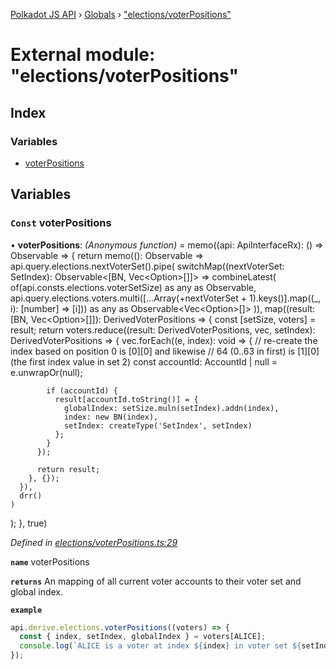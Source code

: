 [Polkadot JS API](../README.md) › [Globals](../globals.md) › ["elections/voterPositions"](_elections_voterpositions_.md)

# External module: "elections/voterPositions"

## Index

### Variables

* [voterPositions](_elections_voterpositions_.md#const-voterpositions)

## Variables

### `Const` voterPositions

• **voterPositions**: *(Anonymous function)* =  memo((api: ApiInterfaceRx): () => Observable<DerivedVoterPositions> => {
  return memo((): Observable<DerivedVoterPositions> =>
    api.query.elections.nextVoterSet<SetIndex>().pipe(
      switchMap((nextVoterSet: SetIndex): Observable<[BN, Vec<Option<AccountId>>[]]> => combineLatest(
        of(api.consts.elections.voterSetSize) as any as Observable<BN>,
        api.query.elections.voters.multi([...Array(+nextVoterSet + 1).keys()].map((_, i): [number] => [i])) as any as Observable<Vec<Option<AccountId>>[]>
      )),
      map((result: [BN, Vec<Option<AccountId>>[]]): DerivedVoterPositions => {
        const [setSize, voters] = result;
        return voters.reduce((result: DerivedVoterPositions, vec, setIndex): DerivedVoterPositions => {
          vec.forEach((e, index): void => {
            // re-create the index based on position 0 is [0][0] and likewise
            // 64 (0..63 in first) is [1][0] (the first index value in set 2)
            const accountId: AccountId | null = e.unwrapOr(null);

            if (accountId) {
              result[accountId.toString()] = {
                globalIndex: setSize.muln(setIndex).addn(index),
                index: new BN(index),
                setIndex: createType('SetIndex', setIndex)
              };
            }
          });

          return result;
        }, {});
      }),
      drr()
    )
  );
}, true)

*Defined in [elections/voterPositions.ts:29](https://github.com/polkadot-js/api/blob/8d3cb72189/packages/api-derive/src/elections/voterPositions.ts#L29)*

**`name`** voterPositions

**`returns`** An mapping of all current voter accounts to their voter set and global index.

**`example`** 
<BR>

```javascript
api.derive.elections.voterPositions((voters) => {
  const { index, setIndex, globalIndex } = voters[ALICE];
  console.log(`ALICE is a voter at index ${index} in voter set ${setIndex}, with global index ${globalIndex}.`);
});
```
